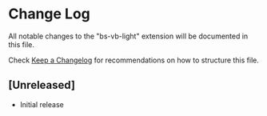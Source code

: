 # Change Log

All notable changes to the "bs-vb-light" extension will be documented in this file.

Check [Keep a Changelog](http://keepachangelog.com/) for recommendations on how to structure this file.

## [Unreleased]

- Initial release